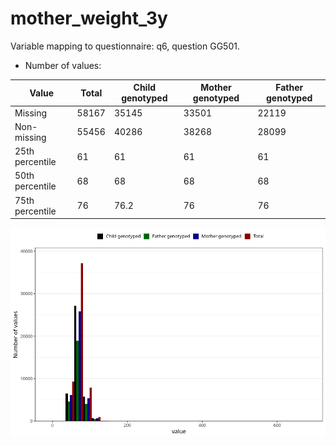 # mother_weight_3y
Variable mapping to questionnaire: q6, question GG501.
- Number of values:

| Value | Total | Child genotyped | Mother genotyped | Father genotyped |
| ----- | ----- | --------------- | ---------------- | ---------------- |
| Missing | 58167 | 35145 | 33501 | 22119 |
| Non-missing | 55456 | 40286 | 38268 | 28099 |
| 25th percentile | 61 | 61 | 61 | 61 |
| 50th percentile | 68 | 68 | 68 | 68 |
| 75th percentile | 76 | 76.2 | 76 | 76 |



![](mother_weight_3y_n.png)



